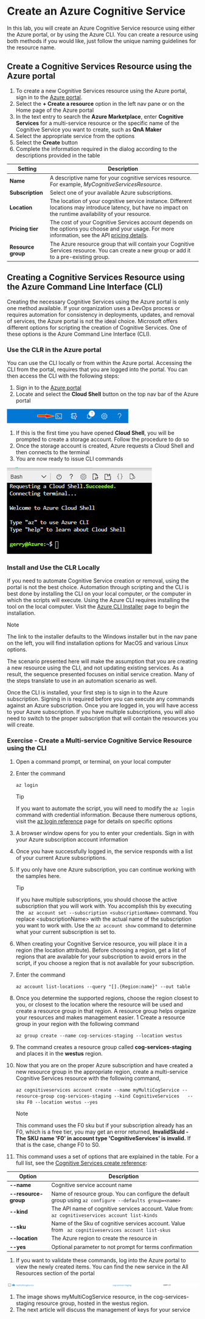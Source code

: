 # Create an Azure Cognitive Service

In this lab, you will create an Azure Cognitive Service resource using either the Azure portal, or by using the Azure CLI. You can create a resource using both methods if you would like, just follow the unique naming guidelines for the resource name.

## Create a Cognitive Services Resource using the Azure portal

1. To create a new Cognitive Services resource using the Azure portal, sign in to the [Azure portal](https://portal.azure.com).
1. Select the **+ Create a resource** option in the left nav pane or on the Home page of the Azure portal
1. In the text entry to search the **Azure Marketplace**, enter **Cognitive Services** for a multi-service resource or the specific name of the Cognitive Service you want to create, such as **QnA Maker**
1. Select the appropriate service from the options
1. Select the **Create** button
1. Complete the information required in the dialog according to the descriptions provided in the table

| Setting | Description |
|---|---|
| **Name** | A descriptive name for your cognitive services resource. For example, *MyCognitiveServicesResource*. |
| **Subscription** | Select one of your available Azure subscriptions. |
| **Location** | The location of your cognitive service instance. Different locations may introduce latency, but have no impact on the runtime availability of your resource. |
| **Pricing tier** | The cost of your Cognitive Services account depends on the options you choose and your usage. For more information, see the API [pricing details](https://azure.microsoft.com/pricing/details/cognitive-services/).
| **Resource group** | The Azure resource group that will contain your Cognitive Services resource. You can create a new group or add it to a pre-existing group. |


## Creating a Cognitive Services Resource using the Azure Command Line Interface (CLI)

Creating the necessary Cognitive Services using the Azure portal is only one method available.  If your organization uses a DevOps process or requires automation for consistency in deployments, updates, and removal of services, the Azure portal is not the ideal choice.  Microsoft offers different options for scripting the creation of Cognitive Services.  One of these options is the Azure Command Line Interface (CLI).

### Use the CLR in the Azure portal

You can use the CLI locally or from within the Azure portal. Accessing the CLI from the portal, requires that you are logged into the portal.  You can then access the CLI with the following steps:

1. Sign in to the [Azure portal](https://portal.azure.com)
1. Locate and select the **Cloud Shell** button on the top nav bar of the Azure portal

![Cloud Shell Button in top nav bar](media/cloud-shell.png)

1. If this is the first time you have opened **Cloud Shell**, you will be prompted to create a storage account.  Follow the procedure to do so
1. Once the storage account is created, Azure requests a Cloud Shell and then connects to the terminal
1. You are now ready to issue CLI commands

![Cloud Shell terminal opened in the bottom of the browser window](media/shell-terminal.png)

### Install and Use the CLR Locally

If you need to automate Cognitive Service creation or removal, using the portal is not the best choice. Automation through scripting and the CLI is best done by installing the CLI on your local computer, or the computer in which the scripts will execute. Using the Azure CLI requires installing the tool on the local computer.  Visit the [Azure CLI Installer](https://docs.microsoft.com/cli/azure/install-azure-cli?view=azure-cli-latest) page to begin the installation.

>[!NOTE]
>The link to the installer defaults to the Windows installer but in the nav pane on the left, you will find installation options for MacOS and various Linux options.

The scenario presented here will make the assumption that you are creating a new resource using the CLI, and not updating existing services. As a result, the sequence presented focuses on initial service creation.  Many of the steps translate to use in an automation scenario as well.

Once the CLI is installed, your first step is to sign in to the Azure subscription.  Signing in is required before you can execute any commands against an Azure subscription. Once you are logged in, you will have access to your Azure subscription.  If you have multiple subscriptions, you will also need to switch to the proper subscription that will contain the resources you will create.

### Exercise - Create a Multi-service Cognitive Service Resource using the CLI

1. Open a command prompt, or terminal, on your local computer
1. Enter the command

    ```azurecli
    az login
    ```

    >[!TIP]
    > If you want to automate the script, you will need to modify the ``` az login ``` command with credential information.  Because there numerous options, visit the [az login reference](https://docs.microsoft.com/cli/azure/reference-index?view=azure-cli-latest#az-login) page for details on specific options

1. A browser window opens for you to enter your credentials.  Sign in with your Azure subscription account information
1. Once you have successfully logged in, the service responds with a list of your current Azure subscriptions.
1. If you only have one Azure subscription, you can continue working with the samples here.  
    >[!TIP]
    > If you have multiple subscriptions, you should choose the active subscription that you will work with. You accomplish this by executing the ``` az account set --subscription <subscriptionName>``` command.  You replace &lt;subscriptionName&gt; with the actual name of the subscription you want to work with.  Use the ``` az account show ``` command to determine what your current subscription is set to.

1. When creating your Cognitive Service resource, you will place it in a region (the location attribute). Before choosing a region, get a list of regions that are available for your subscription to avoid errors in the script, if you choose a region that is not available for your subscription.
1. Enter the command

    ```azurecli
    az account list-locations --query "[].{Region:name}" --out table 
    ```

1. Once you determine the supported regions, choose the region closest to you, or closest to the location where the resource will be used and create a resource group in that region.  A resource group helps organize your resources and makes management easier.
1 Create a resource group in your region with the following command 

    ```azurecli 
    az group create --name cog-services-staging --location westus
    ```

1. The command creates a resource group called **cog-services-staging** and places it in the **westus** region.
1. Now that you are on the proper Azure subscription and have created a new resource group in the appropriate region, create a multi-service Cognitive Services resource with the following command,

    ```azurecli
    az cognitiveservices account create --name myMultiCogService --resource-group cog-services-staging --kind CognitiveServices   --sku F0 --location westus --yes
    ```

    >[!NOTE]
    >This command uses the F0 sku but if your subscription already has an F0, which is a free tier, you may get an error returned, **InvalidSkuId - The SKU name 'F0' in account type 'CognitiveServices' is invalid.** If that is the case, change F0 to S0.

1. This command uses a set of options that are explained in the table.  For a full list, see the [Cognitive Services create reference](https://docs.microsoft.com/azure/cognitive-services/cognitive-services-apis-create-account-cli?tabs=windows):

| Option | Description |
|---|---|
| **--name** | Cognitive service account name |
| **--resource-group** | Name of resource group. You can configure the default group using ``` az configure --defaults group=<name> ``` |
| **--kind** | The API name of cognitive services account. Value from: ``` az cognitiveservices account list-kinds ``` |
| **--sku** | Name of the Sku of cognitive services account. Value from ``` az cognitiveservices account list-skus``` 
| **--location** | The Azure region to create the resource in |
| **--yes** | Optional parameter to not prompt for terms confirmation |

1. If you want to validate these commands, log into the Azure portal to view the newly created items. You can find the new service in the All Resources section of the portal

![Newly created Cognitive Service from the Azure portal](media/new-cognitive-service.png)

1. The image shows myMultiCogService resource, in the cog-services-staging resource group, hosted in the westus region.
1. The next article will discuss the management of keys for your service

